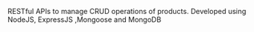 RESTful APIs to manage CRUD operations of products. Developed using NodeJS, ExpressJS ,Mongoose and MongoDB